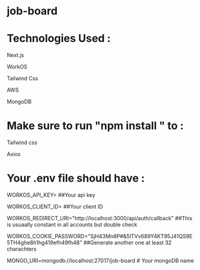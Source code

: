 # job-board


# Technologies Used : 


Next.js


WorkOS


Tailwind Css


AWS


MongoDB





# Make sure to run "npm install " to : 


Tailwind css 


Axios





# Your .env file should have : 


WORKOS_API_KEY= ##Your api key 


WORKOS_CLIENT_ID= ##Your client ID


WORKOS_REDIRECT_URI="http://localhost:3000/api/auth/callback"    ##This is usuaally constant in all accounts but double check


WORKOS_COOKIE_PASSWORD="SjH43Mn8P#&5lTVv689Y4KT95J41QS9E5TH4ghe8h1hg419efh49fh48"  ##Generate another one at least 32 charachters


MONGO_URI=mongodb://localhost:27017/job-board  # Your mongoDB name


